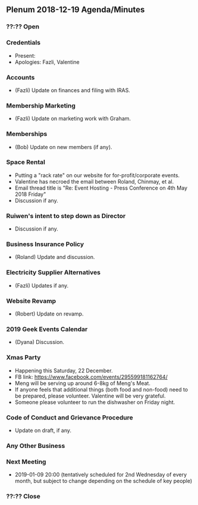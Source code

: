 ## Plenum 2018-12-19 Agenda/Minutes

### ??:?? Open

### Credentials
- Present:
- Apologies: Fazli, Valentine

### Accounts
- (Fazli) Update on finances and filing with IRAS.

### Membership Marketing
- (Fazli) Update on marketing work with Graham.

### Memberships
- (Bob) Update on new members (if any).

### Space Rental
- Putting a "rack rate" on our website for for-profit/corporate events.
- Valentine has necroed the email between Roland, Chinmay, et al.
- Email thread title is "Re: Event Hosting - Press Conference on 4th May 2018 Friday"
- Discussion if any.

### Ruiwen's intent to step down as Director
- Discussion if any.

### Business Insurance Policy
- (Roland) Update and discussion.

### Electricity Supplier Alternatives
- (Fazli) Updates if any.

### Website Revamp
- (Robert) Update on revamp.

### 2019 Geek Events Calendar
- (Dyana) Discussion.

### Xmas Party
- Happening this Saturday, 22 December.
- FB link: https://www.facebook.com/events/295599181162764/
- Meng will be serving up around 6-8kg of Meng's Meat.
- If anyone feels that additional things (both food and non-food) need to be prepared, please volunteer. Valentine will be very grateful.
- Someone please volunteer to run the dishwasher on Friday night.

### Code of Conduct and Grievance Procedure
- Update on draft, if any.

### Any Other Business

### Next Meeting
- 2019-01-09 20:00 (tentatively scheduled for 2nd Wednesday of every month, but subject to change depending on the schedule of key people)

### ??:?? Close
